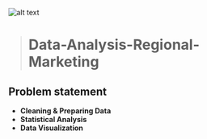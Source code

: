 ![alt text](https://media.istockphoto.com/photos/regional-marketing-picture-id476419399?k=6&m=476419399&s=170667a&w=0&h=kClYMhPUAYmCiD4kEpghFKt3K7yd6yAHII_MaslOwiw=)
> # Data-Analysis-Regional-Marketing

## Problem statement

- **Cleaning & Preparing Data**
- **Statistical Analysis**
- **Data Visualization**
